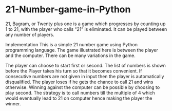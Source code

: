 # 21-Number-game-in-Python
21, Bagram, or Twenty plus one is a game which progresses by counting up 1 to 21, with the player who calls “21” is eliminated. It can be played between any number of players.

Implementation
This is a simple 21 number game using Python programming language. The game illustrated here is between the player and the computer. There can be many variations in the game.

The player can choose to start first or second.
The list of numbers is shown before the Player takes his turn so that it becomes convenient.
If consecutive numbers are not given in input then the player is automatically disqualified.
The player loses if he gets the chance to call 21 and wins otherwise.
Winning against the computer can be possible by choosing to play second. The strategy is to call numbers till the multiple of 4 which would eventually lead to 21 on computer hence making the player the winner.

